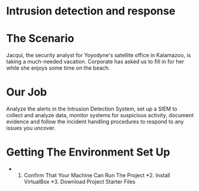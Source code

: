 # Intrusion detection and response

# The Scenario
Jacqui, the security analyst for Yoyodyne's satellite office in Kalamazoo, is taking a much-needed vacation. Corporate has asked us to fill in for her while she enjoys some time on the 
beach. 

# Our Job
Analyze the alerts in the Intrusion Detection System, set up a SIEM to collect and analyze data, monitor systems for suspicious activity, document evidence and follow the incident
handling procedures to respond to any issues you uncover.

# Getting The Environment Set Up
* 1. Confirm That Your Machine Can Run The Project
*2. Install VirtualBox 
*3. Download Project Starter Files
